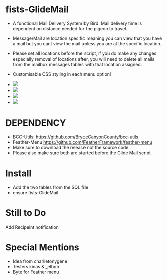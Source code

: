 # fists-GlideMail
- A functional Mail Delivery System by Bird. Mail delivery time is dependent on distance needed for the pigeon to travel.
- Message/Mail are location specific meaning you can view that you have a mail but you cant view the mail unless you are at the specific location.
- Please set all locations before the script, if you do make any changes especially removal of locations after, you will need to delete all mails from the mailbox messages tables with that location assigned.
- Customisable CSS styling in each menu option!

- <img src="https://i.imgur.com/4FuSG7z.png"> 
- <img src="https://i.imgur.com/HMX4off.png"> 
- <img src="https://i.imgur.com/PEYPx9g.png"> 
- <img src="https://i.imgur.com/jez329r.png"> 

# DEPENDENCY
- BCC-Utils: https://github.com/BryceCanyonCounty/bcc-utils
- Feather-Menu https://github.com/FeatherFramework/feather-menu
- Make sure to download the release not the source code.
- Please also make sure both are started before the Glide Mail script

# Install
- Add the two tables from the SQL file
- ensure fists-GlideMail


# Still to Do
Add Recipeint notification

# Special Mentions
- Idea from charlietonygene
- Testers kinas & _elbob
- Byte for Feather menu
